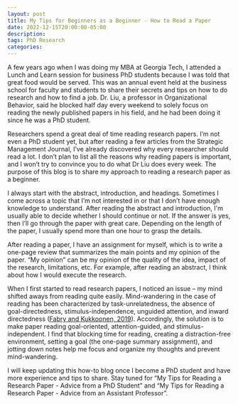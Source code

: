 ```yaml
---
layout: post
title: My Tips for Beginners as a Beginner - How to Read a Paper
date: 2022-12-15T20:00:00-05:00
description:
tags: PhD Research
categories:
---
```


A few years ago when I was doing my MBA at Georgia Tech, I attended a Lunch and Learn session for business PhD students because I was told that great food would be served. This was an annual event held at the business school for faculty and students to share their secrets and tips on how to do research and how to find a job. Dr. Liu, a professor in Organizational Behavior, said he blocked half day every weekend to solely focus on reading the newly published papers in his field, and he had been doing it since he was a PhD student. 

Researchers spend a great deal of time reading research papers. I’m not even a PhD student yet, but after reading a few articles from the Strategic Management Journal, I’ve already discovered why every researcher should read a lot. I don’t plan to list all the reasons why reading papers is important, and I won’t try to convince you to do what Dr Liu does every week. The purpose of this blog is to share my approach to reading a research paper as a beginner.

I always start with the abstract, introduction, and headings. Sometimes I come across a topic that I’m not interested in or that I don’t have enough knowledge to understand. After reading the abstract and introduction, I'm usually able to decide whether I should continue or not. If the answer is yes, then I’ll go through the paper with great care. Depending on the length of the paper, I usually spend more than one hour to grasp the details.

After reading a paper, I have an assignment for myself, which is to write a one-page review that summarizes the main points and my opinion of the paper. “My opinion” can be my opinion of the quality of the idea, impact of the research, limitations, etc. For example, after reading an abstract, I think about how I would execute the research. 

When I first started to read research papers, I noticed an issue – my mind shifted aways from reading quite easily. Mind-wandering in the case of reading has been characterized by task-unrelatedness, the absence of goal-directedness, stimulus-independence, unguided attention, and inward directedness ([Fabry and Kukkoonen, 2019](https://doi.org/10.3389/fpsyg.2018.02648)). Accordingly, the solution is to make paper reading goal-oriented, attention-guided, and stimulus-independent. I find that blocking time for reading, creating a distraction-free environment, setting a goal (the one-page summary assignment), and jotting down notes help me focus and organize my thoughts and prevent mind-wandering. 

I will keep updating this how-to blog once I become a PhD student and have more experience and tips to share. Stay tuned for “My Tips for Reading a Research Paper - Advice from a PhD Student” and “My Tips for Reading a Research Paper - Advice from an Assistant Professor”. 
